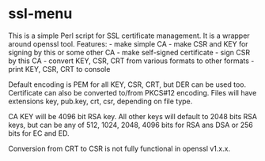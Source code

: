 # ssl-menu
This is a simple Perl script for SSL certificate management. 
It is a wrapper around openssl tool.
Features:
    - make simple CA
    - make CSR and KEY for signing by this or some other CA
    - make self-signed certificate
    - sign CSR by this CA
    - convert KEY, CSR, CRT from various formats to other formats
    - print KEY, CSR, CRT to console
    
Default encoding is PEM for all KEY, CSR, CRT, but DER can be used too.
Certificate can also be converted to/from PKCS#12 encoding.
Files will have extensions key, pub.key, crt, csr, depending on file type.

CA KEY will be 4096 bit RSA key. All other keys will default to 2048 bits 
RSA keys, but can be any of 512, 1024, 2048, 4096 bits for RSA ans DSA
or 256 bits for EC and ED.

Conversion from CRT to CSR is not fully functional in openssl v1.x.x.
